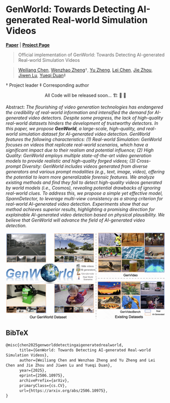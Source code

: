 # GenWorld: Towards Detecting AI-generated Real-world Simulation Videos

[**Paper**](https://arxiv.org/abs/2506.10975) | [**Project Page**](https://chen-wl20.github.io/GenWorld/)

> Official implementation of GenWorld: Towards Detecting AI-generated Real-world Simulation Videos

> [Weiliang Chen](https://chen-wl20.github.io/), [Wenzhao Zheng](https://wzzheng.net/)$\dagger$, [Yu Zheng](https://yzheng97.github.io/), [Lei Chen](https://leichenthu.github.io/), [Jie Zhou](https://www.au.tsinghua.edu.cn/info/1078/3126.htm), [Jiwen Lu](https://ivg.au.tsinghua.edu.cn/Jiwen_Lu/), [Yueqi Duan](https://duanyueqi.github.io/)$\ddagger$

$\dagger$ Project leader $\ddagger$ Corresponding author

<p align="center"> All Code will be released soon... 🏗️ 🚧 🔨</p>

Abstract: *The flourishing of video generation technologies has endangered the credibility of real-world information and intensified the demand for AI-generated video detectors. Despite some progress, the lack of high-quality real-world datasets hinders the development of trustworthy detectors. In this paper, we propose **GenWorld**, a large-scale, high-quality, and real-world simulation dataset for AI-generated video detection. GenWorld features the following characteristics: (1) Real-world Simulation: GenWorld focuses on videos that replicate real-world scenarios, which have a significant impact due to their realism and potential influence; (2) High Quality: GenWorld employs multiple state-of-the-art video generation models to provide realistic and high-quality forged videos; (3) Cross-prompt Diversity: GenWorld includes videos generated from diverse generators and various prompt modalities (e.g., text, image, video), offering the potential to learn more generalizable forensic features. We analyze existing methods and find they fail to detect high-quality videos generated by world models (i.e., Cosmos), revealing potential drawbacks of ignoring real-world clues. To address this, we propose a simple yet effective model, SpannDetector, to leverage multi-view consistency as a strong criterion for real-world AI-generated video detection. Experiments show that our method achieves superior results, highlighting a promising direction for explainable AI-generated video detection based on physical plausibility. We believe that GenWorld will advance the field of AI-generated video detection.*

<p align="center">
    <img src="assets/teaser.png">
</p>




<!-- ## Acknowledgement -->




## BibTeX

```
@misc{chen2025genworlddetectingaigeneratedrealworld,
      title={GenWorld: Towards Detecting AI-generated Real-world Simulation Videos}, 
      author={Weiliang Chen and Wenzhao Zheng and Yu Zheng and Lei Chen and Jie Zhou and Jiwen Lu and Yueqi Duan},
      year={2025},
      eprint={2506.10975},
      archivePrefix={arXiv},
      primaryClass={cs.CV},
      url={https://arxiv.org/abs/2506.10975}, 
}
```
